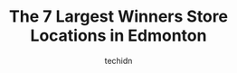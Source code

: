 ---
layout: ampstory
image: https://i0.wp.com/www.auto.or.id/wp-content/uploads/2023/06/winners-0-edmonton-1686322690.jpeg?resize=640,853
author: techidn
featured: false
description: Edmonton, Alberta, Canada is a haven for Winners enthusiasts, boasting an impressive array of 7 top-notch establishments. Whether youre a seasoned connoisseur or simply curious to explore t
title: The 7 Largest Winners Store Locations in Edmonton
cover:
   title: The 7 Largest Winners Store Locations in Edmonton
   subtitle: AUTO.OR.ID
   background: https://www.auto.or.id/wp-content/uploads/2023/06/winners-0-edmonton-1686322690.jpeg

pages: 
 - layout: thirds
   top: <h1>#1 Winners</h1>
   bottom: "<p>Great and large store to shop for varieties of things ranging from clothes, shoes, socks, Jackets, intimates, beauty products, decorative products and accessories, travel</p>"
   background: https://www.auto.or.id/wp-content/uploads/2023/06/winners-1-edmonton-1686322692.jpeg
   backgroundblur: true
 - layout: thirds
   top: <h1>#2 Winners</h1>
   bottom: "<p>6806 137 Ave NW, Edmonton, AB T5C 3C8, Canada</p>"
   background: https://www.auto.or.id/wp-content/uploads/2023/06/winners-2-edmonton-1686322692.jpeg
   cta:
      link: https://www.auto.or.id/the-7-largest-winners-store-locations-in-edmonton/
      text: The 7 Largest Winners Store Locations in Edmonton
 - layout: thirds
   top: <h1>#3 Winners</h1>
   bottom: "<p>10200 102 Ave NW, Edmonton, AB T5J 2Y8, Canada</p>"
   background: https://images.unsplash.com/photo-1633961928124-c0eaa9d844ab?ixlib=rb-4.0.3&ixid=MnwxMjA3fDB8MHxwaG90by1wYWdlfHx8fGVufDB8fHx8&auto=format&fit=crop&w=640&h=853&q=80
   cta:
      link: https://www.auto.or.id/the-7-largest-winners-store-locations-in-edmonton/
      text: The 7 Largest Winners Store Locations in Edmonton
 - layout: thirds
   top: <h1>#4 Winners</h1>
   bottom: "<p>326 Mayfield Common Northwest, Edmonton, AB T5P 4B3, Canada</p>"
   background: https://images.unsplash.com/photo-1600978257452-c6c0bc8660d4?ixlib=rb-4.0.3&ixid=MnwxMjA3fDB8MHxwaG90by1wYWdlfHx8fGVufDB8fHx8&auto=format&fit=crop&w=640&h=853&q=80
   cta:
      link: https://www.auto.or.id/the-7-largest-winners-store-locations-in-edmonton/
      text: The 7 Largest Winners Store Locations in Edmonton
 - layout: thirds
   top: <h1>#5 Winners & HomeSense</h1>
   bottom: "<p>6260 Currents Dr NW, Edmonton, AB T6W 0L8, Canada</p>"
   background: https://images.unsplash.com/photo-1623261788328-cf730e9f2667?ixlib=rb-4.0.3&ixid=MnwxMjA3fDB8MHxwaG90by1wYWdlfHx8fGVufDB8fHx8&auto=format&fit=crop&w=640&h=853&q=80
   cta:
      link: https://www.auto.or.id/the-7-largest-winners-store-locations-in-edmonton/
      text: The 7 Largest Winners Store Locations in Edmonton
 - layout: thirds
   top: <h1>#6 Winners</h1>
   bottom: "<p>5000 Emerald Dr #375, Sherwood Park, AB T8H 0P5, Canada</p>"
   background: https://images.unsplash.com/photo-1625078995475-24378c4d611b?ixlib=rb-4.0.3&ixid=MnwxMjA3fDB8MHxwaG90by1wYWdlfHx8fGVufDB8fHx8&auto=format&fit=crop&w=640&h=853&q=80
   cta:
      link: https://www.auto.or.id/the-7-largest-winners-store-locations-in-edmonton/
      text: The 7 Largest Winners Store Locations in Edmonton
 - layout: thirds
   top: <h1>#7 Winners</h1>
   bottom: "<p>13546 137 Ave NW W, Edmonton, AB T5L 5E9, Canada</p>"
   background: https://images.unsplash.com/photo-1568616389647-1ca300610d99?ixlib=rb-4.0.3&ixid=MnwxMjA3fDB8MHxwaG90by1wYWdlfHx8fGVufDB8fHx8&auto=format&fit=crop&w=640&h=853&q=80
   cta:
      link: https://www.auto.or.id/the-7-largest-winners-store-locations-in-edmonton/
      text: The 7 Largest Winners Store Locations in Edmonton
 - layout: thirds
   middle: Continue reading...
   background: https://images.unsplash.com/photo-1596157783372-71ada8d5836b?ixlib=rb-4.0.3&ixid=MnwxMjA3fDB8MHxwaG90by1wYWdlfHx8fGVufDB8fHx8&auto=format&fit=crop&w=640&h=853&q=80
   cta:
      link: https://www.auto.or.id/the-7-largest-winners-store-locations-in-edmonton/
      text: The 7 Largest Winners Store Locations in Edmonton

---